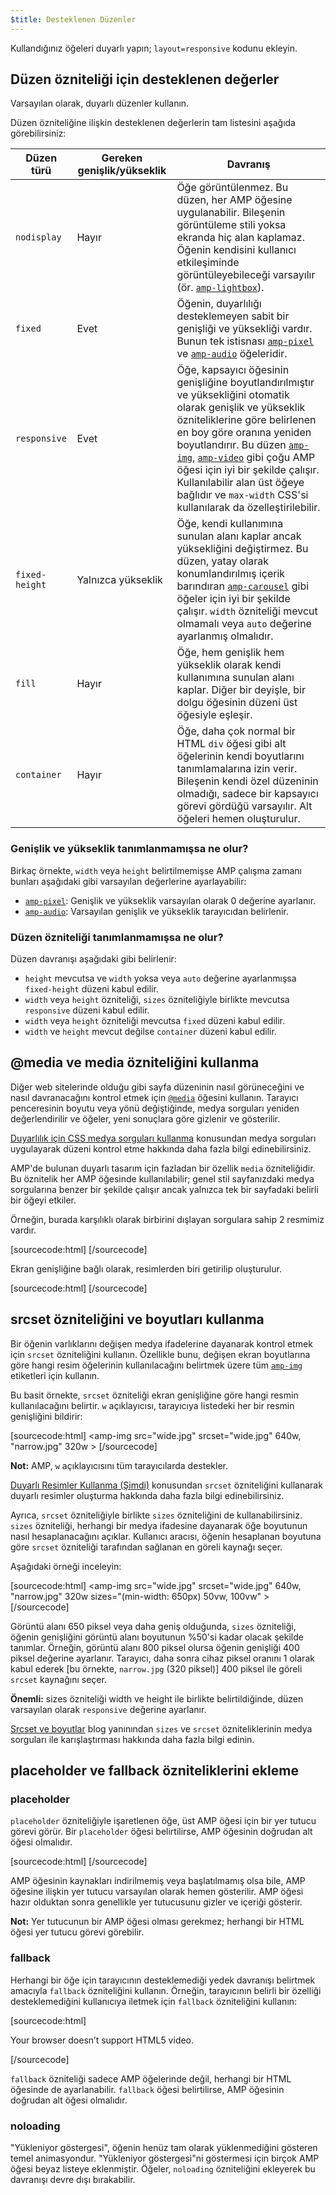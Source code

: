 ```yaml
---
$title: Desteklenen Düzenler
---
```


Kullandığınız öğeleri duyarlı yapın; `layout=responsive` kodunu ekleyin.

## Düzen özniteliği için desteklenen değerler

Varsayılan olarak, duyarlı düzenler kullanın.

Düzen özniteliğine ilişkin desteklenen değerlerin tam listesini aşağıda görebilirsiniz:

<table>
  <thead>
    <tr>
      <th class="col-twenty" data-th="Layout type">Düzen türü</th>
      <th class="col-twenty" data-th="Width/height required">Gereken genişlik/yükseklik</th>
      <th data-th="Behavior">Davranış</th>
    </tr>
  </thead>
  <tbody>
    <tr>
      <td class="col-twenty" data-th="Layout type"><code>nodisplay</code></td>
      <td class="col-twenty" data-th="Description">Hayır</td>
      <td data-th="Behavior">Öğe görüntülenmez. Bu düzen, her AMP öğesine uygulanabilir. Bileşenin görüntüleme stili yoksa ekranda hiç alan kaplamaz. Öğenin kendisini kullanıcı etkileşiminde görüntüleyebileceği varsayılır (ör. <a href="/docs/reference/components/amp-lightbox.html"><code>amp-lightbox</code></a>).</td>
    </tr>
    <tr>
      <td class="col-twenty" data-th="Layout type"><code>fixed</code></td>
      <td class="col-twenty" data-th="Description">Evet</td>
      <td data-th="Behavior">Öğenin, duyarlılığı desteklemeyen sabit bir genişliği ve yüksekliği vardır. Bunun tek istisnası <a href="/docs/reference/components/amp-pixel.html"><code>amp-pixel</code></a> ve <a href="/docs/reference/components/amp-audio.html"><code>amp-audio</code></a> öğeleridir.</td>
    </tr>
    <tr>
      <td class="col-twenty" data-th="Layout type"><code>responsive</code></td>
      <td class="col-twenty" data-th="Description">Evet</td>
      <td data-th="Behavior">Öğe, kapsayıcı öğesinin genişliğine boyutlandırılmıştır ve yüksekliğini otomatik olarak genişlik ve yükseklik özniteliklerine göre belirlenen en boy göre oranına yeniden boyutlandırır. Bu düzen <a href="/docs/reference/components/amp-img.html"><code>amp-img</code></a>, <a href="/docs/reference/components/amp-video.html"><code>amp-video</code></a> gibi çoğu AMP öğesi için iyi bir şekilde çalışır. Kullanılabilir alan üst öğeye bağlıdır ve <code>max-width</code> CSS'si kullanılarak da özelleştirilebilir.</td>
    </tr>
    <tr>
      <td class="col-twenty" data-th="Layout type"><code>fixed-height</code></td>
      <td class="col-twenty" data-th="Description">Yalnızca yükseklik</td>
      <td data-th="Behavior">Öğe, kendi kullanımına sunulan alanı kaplar ancak yüksekliğini değiştirmez. Bu düzen, yatay olarak konumlandırılmış içerik barındıran <a href="/docs/reference/components/amp-carousel.html"><code>amp-carousel</code></a> gibi öğeler için iyi bir şekilde çalışır. <code>width</code> özniteliği mevcut olmamalı veya <code>auto</code> değerine ayarlanmış olmalıdır.</td>
    </tr>
    <tr>
      <td class="col-twenty" data-th="Layout type"><code>fill</code></td>
      <td class="col-twenty" data-th="Description">Hayır</td>
      <td data-th="Behavior">Öğe, hem genişlik hem yükseklik olarak kendi kullanımına sunulan alanı kaplar. Diğer bir deyişle, bir dolgu öğesinin düzeni üst öğesiyle eşleşir.</td>
    </tr>
    <tr>
      <td class="col-twenty" data-th="Layout type"><code>container</code></td>
      <td class="col-twenty" data-th="Description">Hayır</td>
      <td data-th="Behavior">Öğe, daha çok normal bir HTML <code>div</code> öğesi gibi alt öğelerinin kendi boyutlarını tanımlamalarına izin verir. Bileşenin kendi özel düzeninin olmadığı, sadece bir kapsayıcı görevi gördüğü varsayılır. Alt öğeleri hemen oluşturulur.</td>
    </tr>
  </tbody>
</table>

### Genişlik ve yükseklik tanımlanmamışsa ne olur?

Birkaç örnekte, `width` veya `height` belirtilmemişse AMP çalışma zamanı bunları aşağıdaki gibi varsayılan değerlerine ayarlayabilir:

* [`amp-pixel`](/docs/reference/components/amp-pixel.html): Genişlik ve yükseklik varsayılan olarak 0 değerine ayarlanır.
* [`amp-audio`](/docs/reference/components/amp-audio.html): Varsayılan genişlik ve yükseklik tarayıcıdan belirlenir.

### Düzen özniteliği tanımlanmamışsa ne olur?

Düzen davranışı aşağıdaki gibi belirlenir:

* `height` mevcutsa ve `width` yoksa veya `auto` değerine ayarlanmışsa `fixed-height` düzeni kabul edilir.
* `width` veya `height` özniteliği, `sizes` özniteliğiyle birlikte mevcutsa `responsive` düzeni kabul edilir.
* `width` veya `height` özniteliği mevcutsa `fixed` düzeni kabul edilir.
* `width` ve `height` mevcut değilse `container` düzeni kabul edilir.

## @media ve media özniteliğini kullanma

Diğer web sitelerinde olduğu gibi sayfa düzeninin nasıl görüneceğini ve nasıl davranacağını kontrol etmek için [`@media`](https://developer.mozilla.org/en-US/docs/Web/CSS/@media) öğesini kullanın.
Tarayıcı penceresinin boyutu veya yönü değiştiğinde, medya sorguları yeniden değerlendirilir ve öğeler, yeni sonuçlara göre gizlenir ve gösterilir.

[Duyarlılık için CSS medya sorguları kullanma](https://developers.google.com/web/fundamentals/design-and-ui/responsive/fundamentals/use-media-queries?hl=tr) konusundan medya sorguları uygulayarak düzeni kontrol etme hakkında daha fazla bilgi edinebilirsiniz.

AMP'de bulunan duyarlı tasarım için fazladan bir özellik `media` özniteliğidir.
Bu öznitelik her AMP öğesinde kullanılabilir; genel stil sayfanızdaki medya sorgularına benzer bir şekilde çalışır ancak yalnızca tek bir sayfadaki belirli bir öğeyi etkiler.

Örneğin, burada karşılıklı olarak birbirini dışlayan sorgulara sahip 2 resmimiz vardır.

[sourcecode:html]
<amp-img
    media="(min-width: 650px)"
    src="wide.jpg"
    width=466
    height=355
    layout="responsive" >
</amp-img>
[/sourcecode]

Ekran genişliğine bağlı olarak, resimlerden biri getirilip oluşturulur.

[sourcecode:html]
<amp-img
    media="(max-width: 649px)"
    src="narrow.jpg"
    width=527
    height=193
    layout="responsive" >
</amp-img>
[/sourcecode]

## srcset özniteliğini ve boyutları kullanma

Bir öğenin varlıklarını değişen medya ifadelerine dayanarak kontrol etmek için `srcset` özniteliğini kullanın.
Özellikle bunu, değişen ekran boyutlarına göre hangi resim öğelerinin kullanılacağını belirtmek üzere tüm [`amp-img`](/docs/reference/components/amp-img.html) etiketleri için kullanın.

Bu basit örnekte, `srcset` özniteliği ekran genişliğine göre hangi resmin kullanılacağını belirtir.
`w` açıklayıcısı, tarayıcıya listedeki her bir resmin genişliğini bildirir:

[sourcecode:html]
<amp-img
    src="wide.jpg"
    srcset="wide.jpg" 640w,
           "narrow.jpg" 320w >
</amp-img>
[/sourcecode]

**Not:** AMP, `w` açıklayıcısını tüm tarayıcılarda destekler.

[Duyarlı Resimler Kullanma (Şimdi)](http://alistapart.com/article/using-responsive-images-now) konusundan `srcset` özniteliğini kullanarak duyarlı resimler oluşturma hakkında daha fazla bilgi edinebilirsiniz.

Ayrıca, `srcset` özniteliğiyle birlikte `sizes` özniteliğini de kullanabilirsiniz.
`sizes` özniteliği, herhangi bir medya ifadesine dayanarak öğe boyutunun nasıl hesaplanacağını açıklar.
Kullanıcı aracısı, öğenin hesaplanan boyutuna göre `srcset` özniteliği tarafından sağlanan en göreli kaynağı seçer.

Aşağıdaki örneği inceleyin:

[sourcecode:html]
<amp-img
    src="wide.jpg"
    srcset="wide.jpg" 640w,
           "narrow.jpg" 320w
    sizes="(min-width: 650px) 50vw, 100vw" >
</amp-img>
[/sourcecode]

Görüntü alanı 650 piksel veya daha geniş olduğunda, `sizes` özniteliği, öğenin genişliğini görüntü alanı boyutunun %50'si kadar olacak şekilde tanımlar.
Örneğin, görüntü alanı 800 piksel olursa öğenin genişliği 400 piksel değerine ayarlanır.
Tarayıcı, daha sonra cihaz piksel oranını 1 olarak kabul ederek [bu örnekte, `narrow.jpg` (320 piksel)] 400 piksel ile göreli `srcset` kaynağını seçer.

**Önemli:** sizes özniteliği width ve height ile birlikte belirtildiğinde, düzen varsayılan olarak `responsive` değerine ayarlanır.

[Srcset ve boyutlar](https://ericportis.com/posts/2014/srcset-sizes/) blog yanınından `sizes` ve `srcset` özniteliklerinin medya sorguları ile karışlaştırması hakkında daha fazla bilgi edinin.

## placeholder ve fallback özniteliklerini ekleme

### placeholder

`placeholder` özniteliğiyle işaretlenen öğe, üst AMP öğesi için bir yer tutucu görevi görür.
Bir `placeholder` öğesi belirtilirse, AMP öğesinin doğrudan alt öğesi olmalıdır.

[sourcecode:html]
<amp-anim src="animated.gif" width=466 height=355 layout="responsive" >
    <amp-img placeholder src="preview.png" layout="fill"></amp-img>
</amp-anim>
[/sourcecode]

AMP öğesinin kaynakları indirilmemiş veya başlatılmamış olsa bile, AMP öğesine ilişkin yer tutucu varsayılan olarak hemen gösterilir.
AMP öğesi hazır olduktan sonra genellikle yer tutucusunu gizler ve içeriği gösterir.

**Not:** Yer tutucunun bir AMP öğesi olması gerekmez; herhangi bir HTML öğesi yer tutucu görevi görebilir.

### fallback

Herhangi bir öğe için tarayıcının desteklemediği yedek davranışı belirtmek amacıyla `fallback` özniteliğini kullanın.
Örneğin, tarayıcının belirli bir özelliği desteklemediğini kullanıcıya iletmek için `fallback` özniteliğini kullanın:

[sourcecode:html]
<amp-video width=400 height=300 src="https://yourhost.com/videos/myvideo.mp4"
    poster="myvideo-poster.jpg" >
  <div fallback>
        <p>Your browser doesn’t support HTML5 video.</p>
  </div>
</amp-video>
[/sourcecode]

`fallback` özniteliği sadece AMP öğelerinde değil, herhangi bir HTML öğesinde de ayarlanabilir.
`fallback` öğesi belirtilirse, AMP öğesinin doğrudan alt öğesi olmalıdır.

### noloading

"Yükleniyor göstergesi", öğenin henüz tam olarak yüklenmediğini gösteren temel animasyondur. "Yükleniyor göstergesi"ni göstermesi için birçok AMP öğesi beyaz listeye eklenmiştir.
Öğeler, `noloading` özniteliğini ekleyerek bu davranışı devre dışı bırakabilir.
